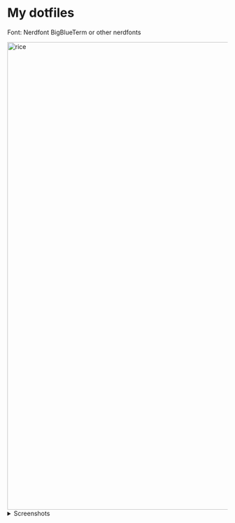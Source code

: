 # My dotfiles


Font: Nerdfont BigBlueTerm or other nerdfonts

<img width="1918" height="1070" alt="rice" src="https://github.com/user-attachments/assets/926ef400-93da-4e88-843e-1812c9acb56e" />



</details>
<details>
<summary>Screenshots</summary>
<img width="1918" height="1076" alt="neovim" src="https://github.com/user-attachments/assets/331852e7-27d5-4a67-bd97-5dbc60e305b4" />

![vim](https://github.com/user-attachments/assets/28cad712-e154-488e-a267-9b5b2206c652)


</details>

